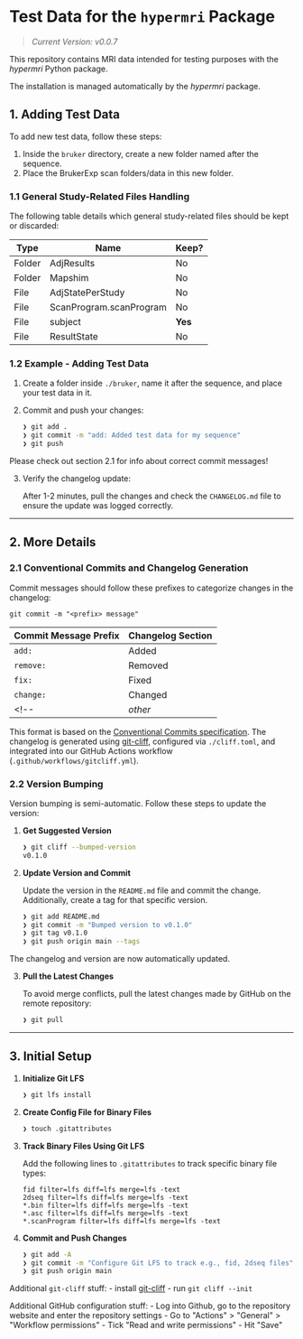# Test Data for the `hypermri` Package

> _Current Version: v0.0.7_

This repository contains MRI data intended for testing purposes with the _hypermri_ Python package.

The installation is managed automatically by the _hypermri_ package. 

## 1. Adding Test Data

To add new test data, follow these steps:

1. Inside the `bruker` directory, create a new folder named after the sequence.
2. Place the BrukerExp scan folders/data in this new folder.

### 1.1 General Study-Related Files Handling

The following table details which general study-related files should be kept or discarded:

|  Type  |          Name              |  Keep?  |
|--------|----------------------------|---------|
| Folder | AdjResults                 | No      |
| Folder | Mapshim                    | No      |
| File   | AdjStatePerStudy           | No      |
| File   | ScanProgram.scanProgram    | No      |
| File   | subject                    | **Yes** |
| File   | ResultState                | No      |

### 1.2 Example - Adding Test Data

1. Create a folder inside `./bruker`, name it after the sequence, and place your test data in it.
2. Commit and push your changes:

    ```bash
    ❯ git add .
    ❯ git commit -m "add: Added test data for my sequence"
    ❯ git push
    ```

Please check out section 2.1 for info about correct commit messages!

3. Verify the changelog update:

    After 1-2 minutes, pull the changes and check the `CHANGELOG.md` file to ensure the update was logged correctly.

---
## 2. More Details

### 2.1 Conventional Commits and Changelog Generation

Commit messages should follow these prefixes to categorize changes in the changelog:

```
git commit -m "<prefix> message"
```

| Commit Message Prefix |  Changelog Section  |
|-----------------------|---------------------|
| `add:`                |  Added              |
| `remove:`             |  Removed            |
| `fix:`                |  Fixed              |
| `change:`             |  Changed            |
<!-- | _other_               |  Other              | -->

This format is based on the [Conventional Commits specification](https://www.conventionalcommits.org/en/v1.0.0/). The changelog is generated using [git-cliff](https://git-cliff.org), configured via `./cliff.toml`, and integrated into our GitHub Actions workflow (`.github/workflows/gitcliff.yml`).

### 2.2 Version Bumping

Version bumping is semi-automatic. Follow these steps to update the version:

1. **Get Suggested Version**

    ```bash
    ❯ git cliff --bumped-version
    v0.1.0
    ```

2. **Update Version and Commit**

    Update the version in the `README.md` file and commit the change. Additionally, create a tag for that specific version.

    ```bash
    ❯ git add README.md
    ❯ git commit -m "Bumped version to v0.1.0"
    ❯ git tag v0.1.0
    ❯ git push origin main --tags
    ```

The changelog and version are now automatically updated.

3. **Pull the Latest Changes**

    To avoid merge conflicts, pull the latest changes made by GitHub on the remote repository:

    ```bash
    ❯ git pull
    ```


------

## 3. Initial Setup

1. **Initialize Git LFS**

    ```bash
    ❯ git lfs install
    ```

2. **Create Config File for Binary Files**

    ```bash
    ❯ touch .gitattributes
    ```

3. **Track Binary Files Using Git LFS**

    Add the following lines to `.gitattributes` to track specific binary file types:

    ```
    fid filter=lfs diff=lfs merge=lfs -text
    2dseq filter=lfs diff=lfs merge=lfs -text
    *.bin filter=lfs diff=lfs merge=lfs -text
    *.asc filter=lfs diff=lfs merge=lfs -text
    *.scanProgram filter=lfs diff=lfs merge=lfs -text
    ```

4. **Commit and Push Changes**

    ```bash
    ❯ git add -A
    ❯ git commit -m "Configure Git LFS to track e.g., fid, 2dseq files"
    ❯ git push origin main
    ```

Additional `git-cliff` stuff:
    - install [git-cliff](https://git-cliff.org)
    - run `git cliff --init`

Additional GitHub configuration stuff:
    - Log into Github, go to the repository website and enter the repository settings
    - Go to "Actions" > "General" > "Workflow permissions"
    - Tick "Read and write permissions"
    - Hit "Save"
